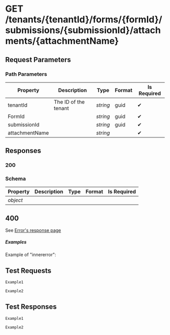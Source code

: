 # **GET**  /tenants/{tenantId}/forms/{formId}/submissions/{submissionId}/attachments/{attachmentName}

## __Request Parameters__

### Path Parameters

   | Property     | Description          | Type     | Format | Is Required |
   | ------------ | -------------------- | -------- | ------ | ----------- |
   | tenantId     | The ID of the tenant | _string_ | guid   | ✔           |
   | FormId       |                      | _string_ | guid   | ✔           |
   | submissionId |                      | _string_ | guid   | ✔           |
   | attachmentName |                      | _string_ |    | ✔           |

## __Responses__

### __200__

### Schema

| Property     | Description | Type          | Format | Is Required |
| ------------ | ----------- | ------------- | ------ | ----------- |
| _object_     |             |               |        |             |

## 400

See [Error's response page](errors.md)

##### Examples

Example of "innererror":

## __Test Requests__

```cURL tab= 
Example1
```

```C# tab=
Example2
```

## __Test Responses__

```cURL tab= 
Example1
```

```C# tab=
Example2
```
